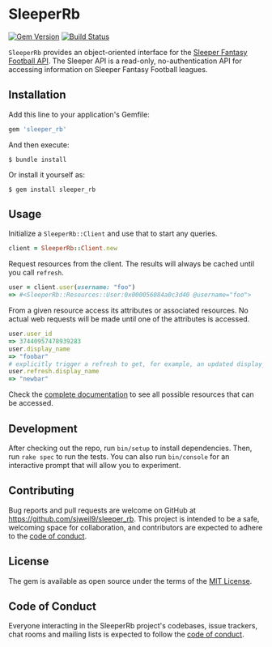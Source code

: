 # SleeperRb
[![Gem Version](https://badge.fury.io/rb/sleeper_rb.svg)](https://badge.fury.io/rb/sleeper_rb)
[![Build Status](https://app.travis-ci.com/sjweil9/sleeper_rb.svg?branch=main)](https://app.travis-ci.com/sjweil9/sleeper_rb)

`SleeperRb` provides an object-oriented interface for the [Sleeper Fantasy
Football API](https://docs.sleeper.app/#introduction). The Sleeper API is a
read-only, no-authentication API for accessing information on Sleeper Fantasy
Football leagues.

## Installation

Add this line to your application's Gemfile:

```ruby
gem 'sleeper_rb'
```

And then execute:

    $ bundle install

Or install it yourself as:

    $ gem install sleeper_rb

## Usage

Initialize a `SleeperRb::Client` and use that to start any queries.

```ruby
client = SleeperRb::Client.new
```

Request resources from the client. The results will always be cached until you
call `refresh`.

```ruby
user = client.user(username: "foo")
=> #<SleeperRb::Resources::User:0x000056084a0c3d40 @username="foo">
```

From a given resource access its attributes or associated resources. No actual
web requests will be made until one of the attributes is accessed.

```ruby
user.user_id
=> 37440957478939283
user.display_name
=> "foobar"
# explicitly trigger a refresh to get, for example, an updated display_name
user.refresh.display_name
=> "newbar"
```

Check the [complete
documentation](https://sjweil9.github.io/sleeper_rb/SleeperRb/Client.html) to
see all possible resources that can be accessed.

## Development

After checking out the repo, run `bin/setup` to install dependencies. Then, run `rake spec` to run the tests. You can also run `bin/console` for an interactive prompt that will allow you to experiment.

## Contributing

Bug reports and pull requests are welcome on GitHub at https://github.com/sjweil9/sleeper_rb. This project is intended to be a safe, welcoming space for collaboration, and contributors are expected to adhere to the [code of conduct](https://github.com/[USERNAME]/sleeper_rb/blob/master/CODE_OF_CONDUCT.md).

## License

The gem is available as open source under the terms of the [MIT License](https://opensource.org/licenses/MIT).

## Code of Conduct

Everyone interacting in the SleeperRb project's codebases, issue trackers, chat rooms and mailing lists is expected to follow the [code of conduct](https://github.com/[USERNAME]/sleeper_rb/blob/master/CODE_OF_CONDUCT.md).
